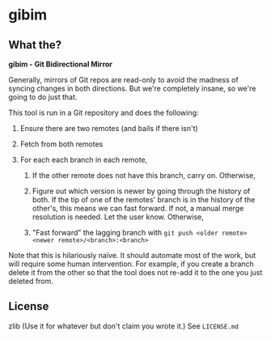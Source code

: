 # gibim

## What the?

**gibim - Git Bidirectional Mirror**

Generally, mirrors of Git repos are read-only to avoid the madness of syncing
changes in both directions.
But we're completely insane, so we're going to do just that.

This tool is run in a Git repository and does the following:

1. Ensure there are two remotes (and bails if there isn't)

2. Fetch from both remotes

3. For each each branch in each remote,

    1. If the other remote does not have this branch, carry on. Otherwise,

    2. Figure out which version is newer by going through the history of both.
       If the tip of one of the remotes' branch is in the history of the other's,
       this means we can fast forward.
       If not, a manual merge resolution is needed. Let the user know.
       Otherwise,

    3. "Fast forward" the lagging branch with
       `git push <older remote> <newer remote>/<branch>:<branch>`

Note that this is hilariously naïve.
It should automate most of the work, but will require some human intervention.
For example, if you create a branch
delete it from the other so that the tool does not re-add it to the one you just
deleted from.

## License

zlib (Use it for whatever but don't claim you wrote it.)
See `LICENSE.md`
